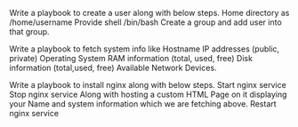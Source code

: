 Write a playbook to create a user along with below steps.
Home directory as /home/username
Provide shell /bin/bash
Create a group and add user into that group.


Write a playbook to fetch system info like
Hostname
IP addresses (public, private)
Operating System
RAM information (total, used, free)
Disk information (total,used, free)
Available Network Devices.


Write a playbook to install nginx along with below steps.
Start nginx service
Stop nginx service
Along with hosting a custom HTML Page on it displaying your Name and system information which we are fetching above.
Restart nginx service